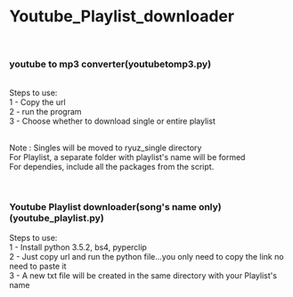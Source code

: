 # Youtube_Playlist_downloader

<br>
<h3>
<b>youtube to mp3 converter(youtubetomp3.py)
</b></h3><br>
Steps to use:
<br>1 - Copy the url
<br>2 - run the program
<br>3 - Choose whether to download single or entire playlist

<br>Note : Singles will be moved to ryuz_single directory
<br>For Playlist, a separate folder with playlist's name will be formed
<br>For dependies, include all the packages from the script.

<br>
<h3><b>
Youtube Playlist downloader(song's name only)(youtube_playlist.py)
</b></h3>
Steps to use:<br>
1 - Install python 3.5.2, bs4, pyperclip<br>
2 - Just copy url and run the python file...you only need to copy the link no need to paste it<br>
3 - A new txt file will be created in the same directory with your Playlist's name</br>

